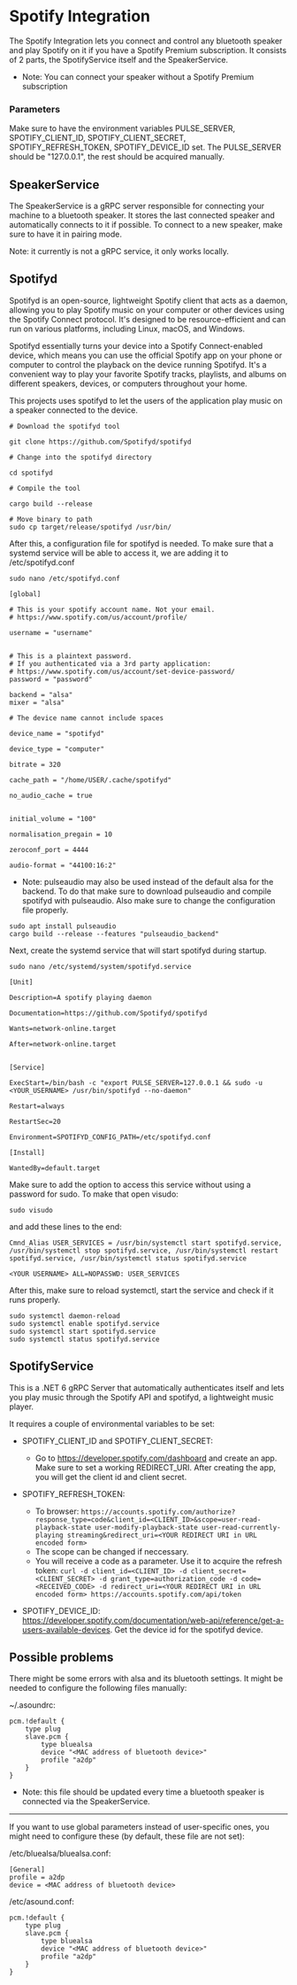 # Spotify Integration

The Spotify Integration lets you connect and control any bluetooth speaker and play Spotify on it if you have a Spotify Premium subscription. It consists of 2 parts, the SpotifyService itself and the SpeakerService.
- Note: You can connect your speaker without a Spotify Premium subscription

### Parameters 
Make sure to have the environment variables PULSE_SERVER, SPOTIFY_CLIENT_ID, SPOTIFY_CLIENT_SECRET, SPOTIFY_REFRESH_TOKEN, SPOTIFY_DEVICE_ID set. The PULSE_SERVER should be "127.0.0.1", the rest should be acquired manually.

## SpeakerService

The SpeakerService is a gRPC server responsible for connecting your machine to a bluetooth speaker. It stores the last connected speaker and automatically connects to it if possible. To connect to a new speaker, make sure to have it in pairing mode.

Note: it currently is not a gRPC service, it only works locally.  

## Spotifyd

Spotifyd is an open-source, lightweight Spotify client that acts as a daemon, allowing you to play Spotify music on your computer or other devices using the Spotify Connect protocol. It's designed to be resource-efficient and can run on various platforms, including Linux, macOS, and Windows.

Spotifyd essentially turns your device into a Spotify Connect-enabled device, which means you can use the official Spotify app on your phone or computer to control the playback on the device running Spotifyd. It's a convenient way to play your favorite Spotify tracks, playlists, and albums on different speakers, devices, or computers throughout your home.

This projects uses spotifyd to let the users of the application play music on a speaker connected to the device.

```
# Download the spotifyd tool 

git clone https://github.com/Spotifyd/spotifyd

# Change into the spotifyd directory

cd spotifyd

# Compile the tool

cargo build --release

# Move binary to path
sudo cp target/release/spotifyd /usr/bin/

```

After this, a configuration file for spotifyd is needed. To make sure that a systemd service will be able to access it, we are adding it to /etc/spotifyd.conf

```
sudo nano /etc/spotifyd.conf
````
```
[global]

# This is your spotify account name. Not your email. 
# https://www.spotify.com/us/account/profile/

username = "username"


# This is a plaintext password. 
# If you authenticated via a 3rd party application:
# https://www.spotify.com/us/account/set-device-password/
password = "password"

backend = "alsa"
mixer = "alsa"

# The device name cannot include spaces

device_name = "spotifyd"

device_type = "computer"

bitrate = 320

cache_path = "/home/USER/.cache/spotifyd"

no_audio_cache = true


initial_volume = "100"

normalisation_pregain = 10

zeroconf_port = 4444

audio-format = "44100:16:2"
```

 - Note: pulseaudio may also be used instead of the default alsa for the backend. To do that make sure to download pulseaudio and compile spotifyd with pulseaudio. Also make sure to change the configuration file properly.

 ```
 sudo apt install pulseaudio
 cargo build --release --features "pulseaudio_backend"
 ```

 Next, create the systemd service that will start spotifyd during startup.
 ```
 sudo nano /etc/systemd/system/spotifyd.service
 ```
 ```
 [Unit]

Description=A spotify playing daemon

Documentation=https://github.com/Spotifyd/spotifyd

Wants=network-online.target

After=network-online.target


[Service]

ExecStart=/bin/bash -c "export PULSE_SERVER=127.0.0.1 && sudo -u <YOUR_USERNAME> /usr/bin/spotifyd --no-daemon" 

Restart=always

RestartSec=20

Environment=SPOTIFYD_CONFIG_PATH=/etc/spotifyd.conf

[Install]

WantedBy=default.target
 ```

 Make sure to add the option to access this service without using a password for sudo. To make that open visudo:
 ```
 sudo visudo
 ```

 and add these lines to the end:
 ```
 Cmnd_Alias USER_SERVICES = /usr/bin/systemctl start spotifyd.service, /usr/bin/systemctl stop spotifyd.service, /usr/bin/systemctl restart spotifyd.service, /usr/bin/systemctl status spotifyd.service

<YOUR USERNAME> ALL=NOPASSWD: USER_SERVICES
 ```

 After this, make sure to reload systemctl, start the service and check if it runs properly.

```
sudo systemctl daemon-reload
sudo systemctl enable spotifyd.service
sudo systemctl start spotifyd.service
sudo systemctl status spotifyd.service
```

## SpotifyService

This is a .NET 6 gRPC Server that automatically authenticates itself and lets you play music through the Spotify API and spotifyd, a lightweight music player.

It requires a couple of environmental variables to be set:
- SPOTIFY_CLIENT_ID and SPOTIFY_CLIENT_SECRET:
    - Go to https://developer.spotify.com/dashboard and create an app. Make sure to set a working REDIRECT_URI. After creating the app, you will get the client id and client secret.
- SPOTIFY_REFRESH_TOKEN:
    - To browser:
    ```https://accounts.spotify.com/authorize?response_type=code&client_id=<CLIENT_ID>&scope=user-read-playback-state user-modify-playback-state user-read-currently-playing streaming&redirect_uri=<YOUR REDIRECT URI in URL encoded form>```
    - The scope can be changed if neccessary.
    - You will receive a code as a parameter. Use it to acquire the refresh token:
    ```curl -d client_id=<CLIENT_ID> -d client_secret=<CLIENT_SECRET> -d grant_type=authorization_code -d code=<RECEIVED_CODE> -d redirect_uri=<YOUR REDIRECT URI in URL encoded form> https://accounts.spotify.com/api/token```

- SPOTIFY_DEVICE_ID:
https://developer.spotify.com/documentation/web-api/reference/get-a-users-available-devices. Get the device id for the spotifyd device.

## Possible problems

There might be some errors with alsa and its bluetooth settings. It might be needed to configure the following files manually:

~/.asoundrc:
```
pcm.!default {
    type plug
    slave.pcm {
        type bluealsa
        device "<MAC address of bluetooth device>"
        profile "a2dp"
    }
}
```
- Note: this file should be updated every time a bluetooth speaker is connected via the SpeakerService. 
---

If you want to use global parameters instead of user-specific ones, you might need to configure these (by default, these file are not set):

/etc/bluealsa/bluealsa.conf:

```
[General]
profile = a2dp
device = <MAC address of bluetooth device>
```

/etc/asound.conf:
```
pcm.!default {
    type plug
    slave.pcm {
        type bluealsa
        device "<MAC address of bluetooth device>"
        profile "a2dp"
    }
}
```